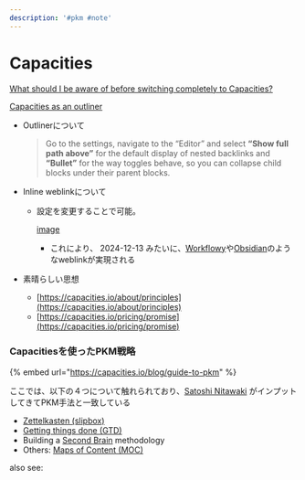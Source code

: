 ```yaml
---
description: '#pkm #note'
---
```


# Capacities

[What should I be aware of before switching completely to Capacities?](https://www.reddit.com/r/capacitiesapp/comments/1e32jy6/what_should_i_be_aware_of_before_switching/)

[Capacities as an outliner](https://capacities.io/tutorials/outliner-mode)

*   Outlinerについて

    > Go to the settings, navigate to the “Editor” and select **“Show full path above”** for the default display of nested backlinks and **“Bullet”** for the way toggles behave, so you can collapse child blocks under their parent blocks.
* Inline weblinkについて
  *   設定を変更することで可能。

      [image](https://app.capacities.io/1ffc4b1d-b0f1-45c2-a034-1b78d10397ce/a324807d-5771-49e2-8ad7-2c44ac1861f2)

      * これにより、 2024-12-13 みたいに、[Workflowy](https://app.capacities.io/1ffc4b1d-b0f1-45c2-a034-1b78d10397ce/92f8f453-28e6-483f-833a-99f74c653a03)や[Obsidian](https://app.capacities.io/1ffc4b1d-b0f1-45c2-a034-1b78d10397ce/13a49ac3-399c-4683-a1fd-9c9eda636fd0)のようなweblinkが実現される
* 素晴らしい思想
  * [https://capacities.io/about/principles](https://capacities.io/about/principles)
  * [https://capacities.io/pricing/promise](https://capacities.io/pricing/promise)

### Capacitiesを使ったPKM戦略

{% embed url="https://capacities.io/blog/guide-to-pkm" %}

ここでは、以下の４つについて触れられており、[Satoshi Nitawaki](https://app.capacities.io/1ffc4b1d-b0f1-45c2-a034-1b78d10397ce/f9a1225a-fed3-4c15-bafa-42440496fad9) がインプットしてきてPKM手法と一致している

* [Zettelkasten (slipbox)](https://app.capacities.io/1ffc4b1d-b0f1-45c2-a034-1b78d10397ce/306c5073-2467-4ad0-8156-afc15db24ea0)
* [Getting things done (GTD)](https://app.capacities.io/1ffc4b1d-b0f1-45c2-a034-1b78d10397ce/7f92adaf-3cf1-4a16-bd6f-62a86e883b58)
* Building a [Second Brain](https://app.capacities.io/1ffc4b1d-b0f1-45c2-a034-1b78d10397ce/8b3c657a-9544-4cf7-a24f-430732158b64) methodology
* Others: [Maps of Content (MOC)](https://app.capacities.io/1ffc4b1d-b0f1-45c2-a034-1b78d10397ce/36fdf463-c2bd-4ba1-a14d-6a003b23ba7c)

also see:&#x20;
